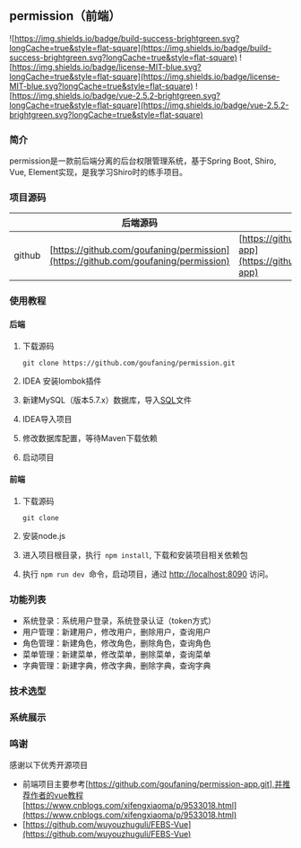 ## permission（前端）
![https://img.shields.io/badge/build-success-brightgreen.svg?longCache=true&style=flat-square](https://img.shields.io/badge/build-success-brightgreen.svg?longCache=true&style=flat-square)
![https://img.shields.io/badge/license-MIT-blue.svg?longCache=true&style=flat-square](https://img.shields.io/badge/license-MIT-blue.svg?longCache=true&style=flat-square)
![https://img.shields.io/badge/vue-2.5.2-brightgreen.svg?longCache=true&style=flat-square](https://img.shields.io/badge/vue-2.5.2-brightgreen.svg?longCache=true&style=flat-square)

### 简介
permission是一款前后端分离的后台权限管理系统，基于Spring Boot, Shiro, Vue, Element实现，是我学习Shiro时的练手项目。

### 项目源码

|        | 后端源码                                                     | 前端源码                                                     |
| ------ | ------------------------------------------------------------ | ------------------------------------------------------------ |
| github | [https://github.com/goufaning/permission](https://github.com/goufaning/permission) | [https://github.com/goufaning/permission-app](https://github.com/goufaning/permission-app) |


### 使用教程

#### 后端

1. 下载源码

   ```shell
   git clone https://github.com/goufaning/permission.git
   ```

2. IDEA 安装lombok插件

3. 新建MySQL（版本5.7.x）数据库，导入[SQL](https://github.com/goufaning/permission/tree/master/sql.table.sql)文件

4. IDEA导入项目

5. 修改数据库配置，等待Maven下载依赖

6. 启动项目

#### 前端

1. 下载源码

   ```shell
   git clone 
   ```

2. 安装node.js

3. 进入项目根目录，执行` npm install`, 下载和安装项目相关依赖包

4. 执行 `npm run dev `命令，启动项目，通过 [http://localhost:8090](http://localhost:8090/) 访问。
### 功能列表

* 系统登录：系统用户登录，系统登录认证（token方式）
* 用户管理：新建用户，修改用户，删除用户，查询用户
* 角色管理：新建角色，修改角色，删除角色，查询角色
* 菜单管理：新建菜单，修改菜单，删除菜单，查询菜单
* 字典管理：新建字典，修改字典，删除字典，查询字典

### 技术选型

### 系统展示



### 鸣谢

感谢以下优秀开源项目

- 前端项目主要参考[https://github.com/goufaning/permission-app.git],并推荐作者的vue教程[https://www.cnblogs.com/xifengxiaoma/p/9533018.html](https://www.cnblogs.com/xifengxiaoma/p/9533018.html)
- [https://github.com/wuyouzhuguli/FEBS-Vue](https://github.com/wuyouzhuguli/FEBS-Vue)

